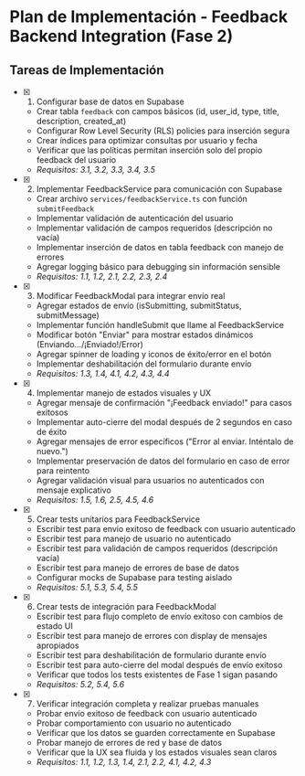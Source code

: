 # Plan de Implementación - Feedback Backend Integration (Fase 2)

## Tareas de Implementación

- [x] 1. Configurar base de datos en Supabase
  - Crear tabla `feedback` con campos básicos (id, user_id, type, title, description, created_at)
  - Configurar Row Level Security (RLS) policies para inserción segura
  - Crear índices para optimizar consultas por usuario y fecha
  - Verificar que las políticas permitan inserción solo del propio feedback del usuario
  - _Requisitos: 3.1, 3.2, 3.3, 3.4, 3.5_

- [x] 2. Implementar FeedbackService para comunicación con Supabase
  - Crear archivo `services/feedbackService.ts` con función `submitFeedback`
  - Implementar validación de autenticación del usuario
  - Implementar validación de campos requeridos (descripción no vacía)
  - Implementar inserción de datos en tabla feedback con manejo de errores
  - Agregar logging básico para debugging sin información sensible
  - _Requisitos: 1.1, 1.2, 2.1, 2.2, 2.3, 2.4_

- [x] 3. Modificar FeedbackModal para integrar envío real
  - Agregar estados de envío (isSubmitting, submitStatus, submitMessage)
  - Implementar función handleSubmit que llame al FeedbackService
  - Modificar botón "Enviar" para mostrar estados dinámicos (Enviando.../¡Enviado!/Error)
  - Agregar spinner de loading y iconos de éxito/error en el botón
  - Implementar deshabilitación del formulario durante envío
  - _Requisitos: 1.3, 1.4, 4.1, 4.2, 4.3, 4.4_

- [x] 4. Implementar manejo de estados visuales y UX
  - Agregar mensaje de confirmación "¡Feedback enviado!" para casos exitosos
  - Implementar auto-cierre del modal después de 2 segundos en caso de éxito
  - Agregar mensajes de error específicos ("Error al enviar. Inténtalo de nuevo.")
  - Implementar preservación de datos del formulario en caso de error para reintento
  - Agregar validación visual para usuarios no autenticados con mensaje explicativo
  - _Requisitos: 1.5, 1.6, 2.5, 4.5, 4.6_

- [x] 5. Crear tests unitarios para FeedbackService
  - Escribir test para envío exitoso de feedback con usuario autenticado
  - Escribir test para manejo de usuario no autenticado
  - Escribir test para validación de campos requeridos (descripción vacía)
  - Escribir test para manejo de errores de base de datos
  - Configurar mocks de Supabase para testing aislado
  - _Requisitos: 5.1, 5.3, 5.4, 5.5_

- [x] 6. Crear tests de integración para FeedbackModal
  - Escribir test para flujo completo de envío exitoso con cambios de estado UI
  - Escribir test para manejo de errores con display de mensajes apropiados
  - Escribir test para deshabilitación de formulario durante envío
  - Escribir test para auto-cierre del modal después de envío exitoso
  - Verificar que todos los tests existentes de Fase 1 sigan pasando
  - _Requisitos: 5.2, 5.4, 5.6_

- [x] 7. Verificar integración completa y realizar pruebas manuales
  - Probar envío exitoso de feedback con usuario autenticado
  - Probar comportamiento con usuario no autenticado
  - Verificar que los datos se guarden correctamente en Supabase
  - Probar manejo de errores de red y base de datos
  - Verificar que la UX sea fluida y los estados visuales sean claros
  - _Requisitos: 1.1, 1.2, 1.3, 1.4, 2.1, 2.2, 4.1, 4.2, 4.3_